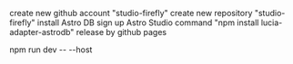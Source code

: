 create new github account "studio-firefly"
create new repository "studio-firefly"
install Astro DB
sign up Astro Studio
command "npm install lucia-adapter-astrodb"
release by github pages

npm run dev -- --host
